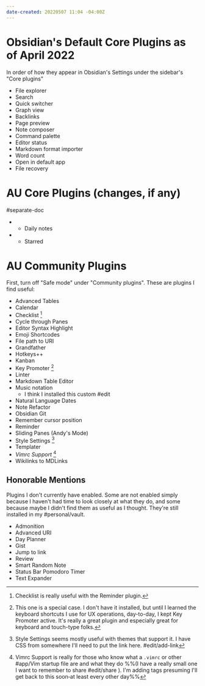 ```yaml
---
date-created: 20220507 11:04 -04:00Z
---
```


# Obsidian's Default Core Plugins as of April 2022

In order of how they appear in Obsidian's Settings under the sidebar's "Core plugins"

- File explorer
- Search
- Quick switcher
- Graph view
- Backlinks
- Page preview
- Note composer
- Command palette
- Editor status
- Markdown format importer
- Word count
- Open in default app
- File recovery

# AU Core Plugins (changes, if any)

#separate-doc 

- + Daily notes
- + Starred

# AU Community Plugins

First, turn off "Safe mode" under "Community plugins". These are plugins I find useful:

- Advanced Tables
- Calendar
- Checklist [^1]
- Cycle through Panes
- Editor Syntax Highlight
- Emoji Shortcodes
- File path to URI
- Grandfather
- Hotkeys++
- Kanban
- Key Promoter [^2]
- Linter
- Markdown Table Editor
- Music notation
  - I think I installed this custom #edit
- Natural Language Dates
- Note Refactor
- Obsidian Git
- Remember cursor position
- Reminder
- Sliding Panes (Andy's Mode)
- Style Settings [^3]
- Templater
- *Vimrc Support* [^4]
- Wikilinks to MDLinks

## Honorable Mentions

Plugins I don't currently have enabled. Some are not enabled simply because I haven't had time to look closely at what they do, and some because maybe I didn't find them as useful as I thought. They're still installed in my #personal/vault.

- Admonition
- Advanced URI
- Day Planner
- Gist
- Jump to link
- Review
- Smart Random Note
- Status Bar Pomodoro Timer
- Text Expander

[^1]: Checklist is really useful with the Reminder plugin.

[^2]: This one is a special case. I don't have it installed, but until I learned the keyboard shortcuts I use for UX operations, day-to-day, I kept Key Promoter active. It's really a great plugin and especially great for keyboard and touch-type folks.

[^3]: Style Settings seems mostly useful with themes that support it. I have CSS from somewhere I'll need to put the link here. #edit/add-link

[^4]: Vimrc Support is really for those who know what a `.vimrc` or other #app/Vim startup file are and what they do %%(I have a really small one I want to remember to share #edit/share ). I'm adding tags presuming I'll get back to this soon&dash;at least every other day%%